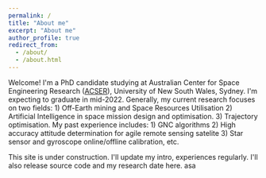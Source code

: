 ```yaml
---
permalink: /
title: "About me"
excerpt: "About me"
author_profile: true
redirect_from: 
  - /about/
  - /about.html
---
```

Welcome! I'm a PhD candidate studying at Australian Center for Space Engineering Research ([ACSER](https://www.acser.unsw.edu.au/)), University of New South Wales, Sydney. I'm expecting to graduate in mid-2022. Generally, my current research focuses on two fields: 1) Off-Earth mining and Space Resources Utilisation  2) Artificial Intelligence in space mission design and optimisation. 3) Trajectory optimisation. My past experience includes: 1) GNC algorithms 2) High accuracy attitude determination for agile remote sensing satelite 3) Star sensor and gyroscope online/offline calibration, etc.

This site is under construction. I'll update my intro, experiences regularly. I'll also release source code and my research date here.   asa